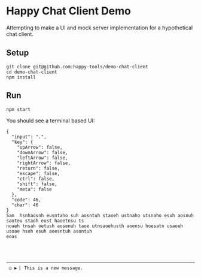# Happy Chat Client Demo

Attempting to make a UI and mock server implementation for a hypothetical chat client.

## Setup

```
git clone git@github.com:happy-tools/demo-chat-client
cd demo-chat-client
npm install
```

## Run

```
npm start
```

You should see a terminal based UI:

```
{
  "input": ".",
  "key": {
    "upArrow": false,
    "downArrow": false,
    "leftArrow": false,
    "rightArrow": false,
    "return": false,
    "escape": false,
    "ctrl": false,
    "shift": false,
    "meta": false
  },
  "code": 46,
  "char": 46
}
Sam  hsnhaosnh eusntaho suh aosntuh staoeh ustnaho utsnaho esuh aosnuh saoteu staoh eust haoetnsu ts
noaeh tnsah oetush aosenuh taoe utnsaoehusth aoensu hoesatn usaoeh usoae hsoh esuh aoesntuh asontuh
eoas




────────────────────────────────────────────────────────────────────────────────────────────────────
 ○ ▶ ⎸This is a new message.
```

